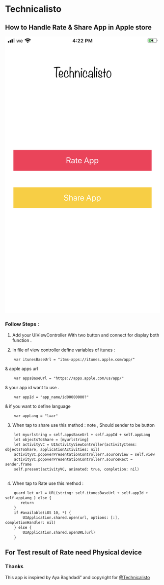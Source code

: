 
# Technicalisto

## How to Handle Rate & Share App in Apple store 

![Result](Screens/readme1.png)

### Follow Steps :

1. Add your UIViewController With two button and connect for display both function .

2. In file of view controller define variables of itunes :

```
    var itunesBaseUrl = "itms-apps://itunes.apple.com/app/"
```

& apple apps url 

```
    var appsBaseUrl = "https://apps.apple.com/us/app/"
```
       
& your app id want to use .

```
    var appId = "app_name/id00000000?"
```

& if you want to define language 

```
    var appLang = "l=ar"
```

3. When tap to share use this method : note , Should sender to be button 

```
    let myurlstring = self.appsBaseUrl + self.appId + self.appLang
    let objectsToShare = [myurlstring]
    let activityVC = UIActivityViewController(activityItems: objectsToShare, applicationActivities: nil)
    activityVC.popoverPresentationController?.sourceView = self.view
    activityVC.popoverPresentationController?.sourceRect = sender.frame
    self.present(activityVC, animated: true, completion: nil)
       
```

4. When tap to Rate use this method :

```
    guard let url = URL(string: self.itunesBaseUrl + self.appId + self.appLang ) else {
       return
    }
    if #available(iOS 10, *) {
        UIApplication.shared.open(url, options: [:], completionHandler: nil)
    } else {
        UIApplication.shared.openURL(url)
    }

```
## For Test result of Rate need Physical device

### Thanks

This app is inspired by Aya Baghdadi”
and copyright for [@Technicalisto](https://www.youtube.com/channel/UC7554uvArdSxL4tlws7Wf8Q)
